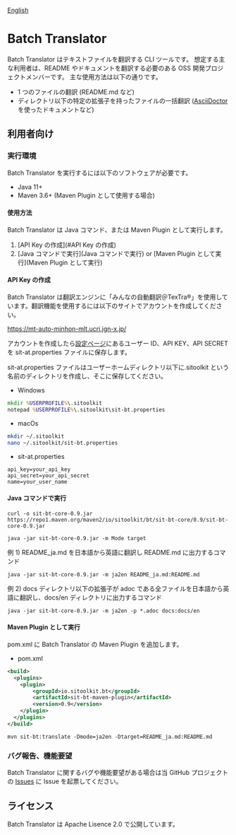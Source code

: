 [English](README.md)

# Batch Translator

Batch Translator はテキストファイルを翻訳する CLI ツールです。
想定する主な利用者は、README やドキュメントを翻訳する必要のある OSS 開発プロジェクトメンバーです。
主な使用方法は以下の通りです。

- 1 つのファイルの翻訳 (README.md など)
- ディレクトリ以下の特定の拡張子を持ったファイルの一括翻訳 ([AsciiDoctor](https://asciidoctor.org/)を使ったドキュメントなど)

## 利用者向け

### 実行環境

Batch Translator を実行するには以下のソフトウェアが必要です。

- Java 11+
- Maven 3.6+ (Maven Plugin として使用する場合)

#### 使用方法

Batch Translator は Java コマンド、または Maven Plugin として実行します。

1. [API Key の作成](#API Key の作成)
2. [Java コマンドで実行](Java コマンドで実行) or [Maven Plugin として実行](Maven Plugin として実行)

#### API Key の作成

Batch Translator は翻訳エンジンに「みんなの自動翻訳＠TexTra®」を使用しています。翻訳機能を使用するには以下のサイトでアカウントを作成してください。

https://mt-auto-minhon-mlt.ucri.jgn-x.jp/

アカウントを作成したら[設定ページ](https://mt-auto-minhon-mlt.ucri.jgn-x.jp/content/setting/user/edit/)にあるユーザー ID、API KEY、API SECRET を sit-at.properties ファイルに保存します。

sit-at.properties ファイルはユーザーホームディレクトリ以下に.sitoolkit という名前のディレクトリを作成し、そこに保存してください。

- Windows

```bat
mkdir %USERPROFILE%\.sitoolkit
notepad %USERPROFILE%\.sitoolkit\sit-bt.properties
```

- macOs

```sh
mkdir ~/.sitoolkit
nano ~/.sitoolkit/sit-bt.properties
```

- sit-at.properties

```properties
api_key=your_api_key
api_secret=your_api_secret
name=your_user_name
```

#### Java コマンドで実行

```
curl -o sit-bt-core-0.9.jar https://repo1.maven.org/maven2/io/sitoolkit/bt/sit-bt-core/0.9/sit-bt-core-0.9.jar

java -jar sit-bt-core-0.9.jar -m Mode target
```

例 1) README_ja.md を日本語から英語に翻訳し README.md に出力するコマンド

```
java -jar sit-bt-core-0.9.jar -m ja2en README_ja.md:README.md
```

例 2) docs ディレクトリ以下の拡張子が adoc である全ファイルを日本語から英語に翻訳し、docs/en ディレクトリに出力するコマンド

```
java -jar sit-bt-core-0.9.jar -m ja2en -p *.adoc docs:docs/en
```

#### Maven Plugin として実行

pom.xml に Batch Translator の Maven Plugin を追加します。

- pom.xml

```xml
<build>
  <plugins>
    <plugin>
        <groupId>io.sitoolkit.bt</groupId>
        <artifactId>sit-bt-maven-plugin</artifactId>
        <version>0.9</version>
    </plugin>
  </plugins>
</build>
```

```
mvn sit-bt:translate -Dmode=ja2en -Dtarget=README_ja.md:README.md
```

### バグ報告、機能要望

Batch Translator に関するバグや機能要望がある場合は当 GitHub プロジェクトの [Issues](https://github.com/sitoolkit/sit-bt/issues) に Issue を起票してください。

## ライセンス

Batch Translator は Apache Lisence 2.0 で公開しています。
